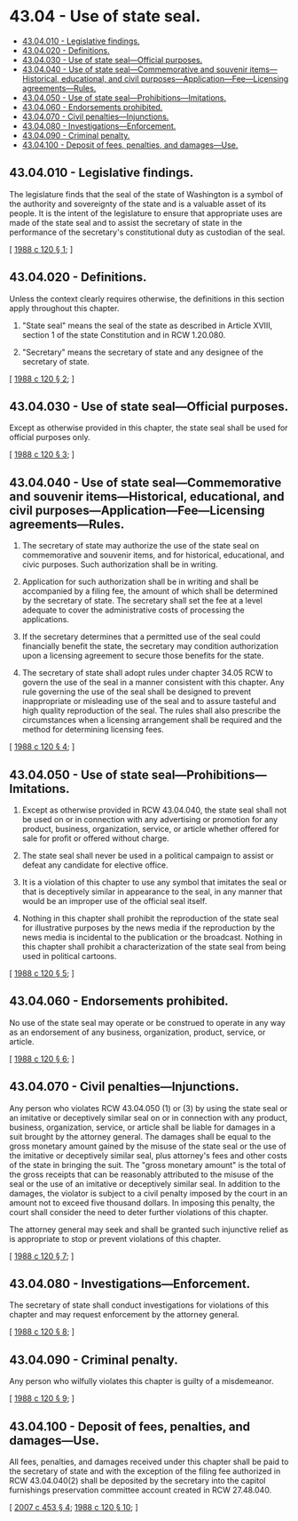 # 43.04 - Use of state seal.
* [43.04.010 - Legislative findings.](#4304010---legislative-findings)
* [43.04.020 - Definitions.](#4304020---definitions)
* [43.04.030 - Use of state seal—Official purposes.](#4304030---use-of-state-sealofficial-purposes)
* [43.04.040 - Use of state seal—Commemorative and souvenir items—Historical, educational, and civil purposes—Application—Fee—Licensing agreements—Rules.](#4304040---use-of-state-sealcommemorative-and-souvenir-itemshistorical-educational-and-civil-purposesapplicationfeelicensing-agreementsrules)
* [43.04.050 - Use of state seal—Prohibitions—Imitations.](#4304050---use-of-state-sealprohibitionsimitations)
* [43.04.060 - Endorsements prohibited.](#4304060---endorsements-prohibited)
* [43.04.070 - Civil penalties—Injunctions.](#4304070---civil-penaltiesinjunctions)
* [43.04.080 - Investigations—Enforcement.](#4304080---investigationsenforcement)
* [43.04.090 - Criminal penalty.](#4304090---criminal-penalty)
* [43.04.100 - Deposit of fees, penalties, and damages—Use.](#4304100---deposit-of-fees-penalties-and-damagesuse)
## 43.04.010 - Legislative findings.
The legislature finds that the seal of the state of Washington is a symbol of the authority and sovereignty of the state and is a valuable asset of its people. It is the intent of the legislature to ensure that appropriate uses are made of the state seal and to assist the secretary of state in the performance of the secretary's constitutional duty as custodian of the seal.

\[ [1988 c 120 § 1](https://leg.wa.gov/CodeReviser/documents/sessionlaw/1988c120.pdf?cite=1988%20c%20120%20§%201); \]

## 43.04.020 - Definitions.
Unless the context clearly requires otherwise, the definitions in this section apply throughout this chapter.

1. "State seal" means the seal of the state as described in Article XVIII, section 1 of the state Constitution and in RCW 1.20.080.

2. "Secretary" means the secretary of state and any designee of the secretary of state.

\[ [1988 c 120 § 2](https://leg.wa.gov/CodeReviser/documents/sessionlaw/1988c120.pdf?cite=1988%20c%20120%20§%202); \]

## 43.04.030 - Use of state seal—Official purposes.
Except as otherwise provided in this chapter, the state seal shall be used for official purposes only.

\[ [1988 c 120 § 3](https://leg.wa.gov/CodeReviser/documents/sessionlaw/1988c120.pdf?cite=1988%20c%20120%20§%203); \]

## 43.04.040 - Use of state seal—Commemorative and souvenir items—Historical, educational, and civil purposes—Application—Fee—Licensing agreements—Rules.
1. The secretary of state may authorize the use of the state seal on commemorative and souvenir items, and for historical, educational, and civic purposes. Such authorization shall be in writing.

2. Application for such authorization shall be in writing and shall be accompanied by a filing fee, the amount of which shall be determined by the secretary of state. The secretary shall set the fee at a level adequate to cover the administrative costs of processing the applications.

3. If the secretary determines that a permitted use of the seal could financially benefit the state, the secretary may condition authorization upon a licensing agreement to secure those benefits for the state.

4. The secretary of state shall adopt rules under chapter 34.05 RCW to govern the use of the seal in a manner consistent with this chapter. Any rule governing the use of the seal shall be designed to prevent inappropriate or misleading use of the seal and to assure tasteful and high quality reproduction of the seal. The rules shall also prescribe the circumstances when a licensing arrangement shall be required and the method for determining licensing fees.

\[ [1988 c 120 § 4](https://leg.wa.gov/CodeReviser/documents/sessionlaw/1988c120.pdf?cite=1988%20c%20120%20§%204); \]

## 43.04.050 - Use of state seal—Prohibitions—Imitations.
1. Except as otherwise provided in RCW 43.04.040, the state seal shall not be used on or in connection with any advertising or promotion for any product, business, organization, service, or article whether offered for sale for profit or offered without charge.

2. The state seal shall never be used in a political campaign to assist or defeat any candidate for elective office.

3. It is a violation of this chapter to use any symbol that imitates the seal or that is deceptively similar in appearance to the seal, in any manner that would be an improper use of the official seal itself.

4. Nothing in this chapter shall prohibit the reproduction of the state seal for illustrative purposes by the news media if the reproduction by the news media is incidental to the publication or the broadcast. Nothing in this chapter shall prohibit a characterization of the state seal from being used in political cartoons.

\[ [1988 c 120 § 5](https://leg.wa.gov/CodeReviser/documents/sessionlaw/1988c120.pdf?cite=1988%20c%20120%20§%205); \]

## 43.04.060 - Endorsements prohibited.
No use of the state seal may operate or be construed to operate in any way as an endorsement of any business, organization, product, service, or article.

\[ [1988 c 120 § 6](https://leg.wa.gov/CodeReviser/documents/sessionlaw/1988c120.pdf?cite=1988%20c%20120%20§%206); \]

## 43.04.070 - Civil penalties—Injunctions.
Any person who violates RCW 43.04.050 (1) or (3) by using the state seal or an imitative or deceptively similar seal on or in connection with any product, business, organization, service, or article shall be liable for damages in a suit brought by the attorney general. The damages shall be equal to the gross monetary amount gained by the misuse of the state seal or the use of the imitative or deceptively similar seal, plus attorney's fees and other costs of the state in bringing the suit. The "gross monetary amount" is the total of the gross receipts that can be reasonably attributed to the misuse of the seal or the use of an imitative or deceptively similar seal. In addition to the damages, the violator is subject to a civil penalty imposed by the court in an amount not to exceed five thousand dollars. In imposing this penalty, the court shall consider the need to deter further violations of this chapter.

The attorney general may seek and shall be granted such injunctive relief as is appropriate to stop or prevent violations of this chapter.

\[ [1988 c 120 § 7](https://leg.wa.gov/CodeReviser/documents/sessionlaw/1988c120.pdf?cite=1988%20c%20120%20§%207); \]

## 43.04.080 - Investigations—Enforcement.
The secretary of state shall conduct investigations for violations of this chapter and may request enforcement by the attorney general.

\[ [1988 c 120 § 8](https://leg.wa.gov/CodeReviser/documents/sessionlaw/1988c120.pdf?cite=1988%20c%20120%20§%208); \]

## 43.04.090 - Criminal penalty.
Any person who wilfully violates this chapter is guilty of a misdemeanor.

\[ [1988 c 120 § 9](https://leg.wa.gov/CodeReviser/documents/sessionlaw/1988c120.pdf?cite=1988%20c%20120%20§%209); \]

## 43.04.100 - Deposit of fees, penalties, and damages—Use.
All fees, penalties, and damages received under this chapter shall be paid to the secretary of state and with the exception of the filing fee authorized in RCW 43.04.040(2) shall be deposited by the secretary into the capitol furnishings preservation committee account created in RCW 27.48.040.

\[ [2007 c 453 § 4](https://lawfilesext.leg.wa.gov/biennium/2007-08/Pdf/Bills/Session%20Laws/House/1896-S2.SL.pdf?cite=2007%20c%20453%20§%204); [1988 c 120 § 10](https://leg.wa.gov/CodeReviser/documents/sessionlaw/1988c120.pdf?cite=1988%20c%20120%20§%2010); \]

